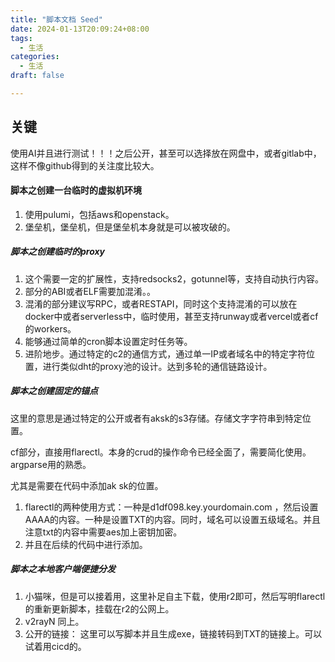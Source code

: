 ```yaml
---
title: "脚本文档 Seed"
date: 2024-01-13T20:09:24+08:00
tags:
  - 生活
categories:
  - 生活
draft: false

---
```


## 关键

使用AI并且进行测试！！！之后公开，甚至可以选择放在网盘中，或者gitlab中，这样不像github得到的关注度比较大。



#### 脚本之创建一台临时的虚拟机环境

1. 使用pulumi，包括aws和openstack。
2. 堡垒机，堡垒机，但是堡垒机本身就是可以被攻破的。



##### 脚本之创建临时的proxy

1. 这个需要一定的扩展性，支持redsocks2，gotunnel等，支持自动执行内容。
2. 部分的ABI或者ELF需要加混淆。。
3. 混淆的部分建议写RPC，或者RESTAPI，同时这个支持混淆的可以放在docker中或者serverless中，临时使用，甚至支持runway或者vercel或者cf的workers。
4. 能够通过简单的cron脚本设置定时任务等。
5. 进阶地步。通过特定的c2的通信方式，通过单一IP或者域名中的特定字符位置，进行类似dht的proxy池的设计。达到多轮的通信链路设计。





##### 脚本之创建固定的锚点

这里的意思是通过特定的公开或者有aksk的s3存储。存储文字字符串到特定位置。

cf部分，直接用flarectl。本身的crud的操作命令已经全面了，需要简化使用。argparse用的熟悉。

尤其是需要在代码中添加ak sk的位置。

1. flarectl的两种使用方式：一种是d1df098.key.yourdomain.com ，然后设置AAAA的内容。一种是设置TXT的内容。同时，域名可以设置五级域名。并且注意txt的内容中需要aes加上密钥加密。
2. 并且在后续的代码中进行添加。



##### 脚本之本地客户端便捷分发

1. 小猫咪，但是可以接着用，这里补足自主下载，使用r2即可，然后写明flarectl的重新更新脚本，挂载在r2的公网上。
2. v2rayN  同上。
3. 公开的链接： 这里可以写脚本并且生成exe，链接转码到TXT的链接上。可以试着用cicd的。









